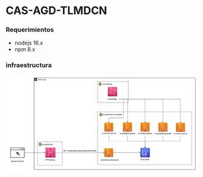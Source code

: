 # CAS-AGD-TLMDCN

### Requerimientos
- nodejs 16.x
- npm 8.x

### infraestructura

![infrastructure](/docs/infrastructure.png)
